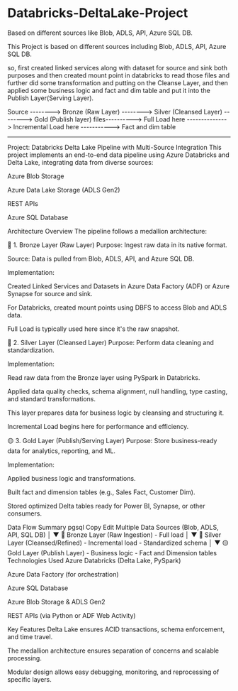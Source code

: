 # Databricks-DeltaLake-Project
Based on different sources like Blob, ADLS, API, Azure SQL DB.


This Project is based on different sources including Blob, ADLS, API, Azure SQL DB.

so, first created linked services along with dataset for source and sink both purposes and then created mount point in databricks to read those files and further did some transformation and putting on the Cleanse Layer, and then applied some business logic and fact and dim table and put it into the Publish Layer(Serving Layer).


Source -------->   Bronze (Raw Layer) --------> Silver (Cleansed Layer) --------> Gold (Publish layer)
files----------> Full Load here --------------> Incremental Load here -----------> Fact and dim table


-----------------------------------------------------------------------------------------------------------------------------------------------------------
Project: Databricks Delta Lake Pipeline with Multi-Source Integration
This project implements an end-to-end data pipeline using Azure Databricks and Delta Lake, integrating data from diverse sources:

Azure Blob Storage

Azure Data Lake Storage (ADLS Gen2)

REST APIs

Azure SQL Database

Architecture Overview
The pipeline follows a medallion architecture:

🔹 1. Bronze Layer (Raw Layer)
Purpose: Ingest raw data in its native format.

Source: Data is pulled from Blob, ADLS, API, and Azure SQL DB.

Implementation:

Created Linked Services and Datasets in Azure Data Factory (ADF) or Azure Synapse for source and sink.

For Databricks, created mount points using DBFS to access Blob and ADLS data.

Full Load is typically used here since it's the raw snapshot.

🔸 2. Silver Layer (Cleansed Layer)
Purpose: Perform data cleaning and standardization.

Implementation:

Read raw data from the Bronze layer using PySpark in Databricks.

Applied data quality checks, schema alignment, null handling, type casting, and standard transformations.

This layer prepares data for business logic by cleansing and structuring it.

Incremental Load begins here for performance and efficiency.

🟡 3. Gold Layer (Publish/Serving Layer)
Purpose: Store business-ready data for analytics, reporting, and ML.

Implementation:

Applied business logic and transformations.

Built fact and dimension tables (e.g., Sales Fact, Customer Dim).

Stored optimized Delta tables ready for Power BI, Synapse, or other consumers.

Data Flow Summary
pgsql
Copy
Edit
Multiple Data Sources (Blob, ADLS, API, SQL DB)
          │
          ▼
     🔹 Bronze Layer (Raw Ingestion)
     - Full load
          │
          ▼
     🔸 Silver Layer (Cleansed/Refined)
     - Incremental load
     - Standardized schema
          │
          ▼
     🟡 Gold Layer (Publish Layer)
     - Business logic
     - Fact and Dimension tables
Technologies Used
Azure Databricks (Delta Lake, PySpark)

Azure Data Factory (for orchestration)

Azure SQL Database

Azure Blob Storage & ADLS Gen2

REST APIs (via Python or ADF Web Activity)

Key Features
Delta Lake ensures ACID transactions, schema enforcement, and time travel.

The medallion architecture ensures separation of concerns and scalable processing.

Modular design allows easy debugging, monitoring, and reprocessing of specific layers.
